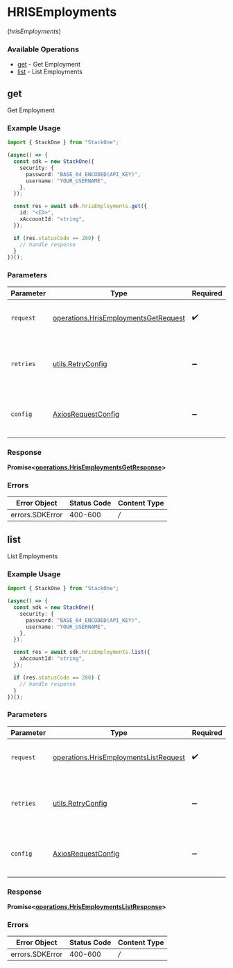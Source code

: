 # HRISEmployments
(*hrisEmployments*)

### Available Operations

* [get](#get) - Get Employment
* [list](#list) - List Employments

## get

Get Employment

### Example Usage

```typescript
import { StackOne } from "StackOne";

(async() => {
  const sdk = new StackOne({
    security: {
      password: "BASE_64_ENCODED(API_KEY)",
      username: "YOUR_USERNAME",
    },
  });

  const res = await sdk.hrisEmployments.get({
    id: "<ID>",
    xAccountId: "string",
  });

  if (res.statusCode == 200) {
    // handle response
  }
})();
```

### Parameters

| Parameter                                                                                        | Type                                                                                             | Required                                                                                         | Description                                                                                      |
| ------------------------------------------------------------------------------------------------ | ------------------------------------------------------------------------------------------------ | ------------------------------------------------------------------------------------------------ | ------------------------------------------------------------------------------------------------ |
| `request`                                                                                        | [operations.HrisEmploymentsGetRequest](../../sdk/models/operations/hrisemploymentsgetrequest.md) | :heavy_check_mark:                                                                               | The request object to use for the request.                                                       |
| `retries`                                                                                        | [utils.RetryConfig](../../internal/utils/retryconfig.md)                                         | :heavy_minus_sign:                                                                               | Configuration to override the default retry behavior of the client.                              |
| `config`                                                                                         | [AxiosRequestConfig](https://axios-http.com/docs/req_config)                                     | :heavy_minus_sign:                                                                               | Available config options for making requests.                                                    |


### Response

**Promise<[operations.HrisEmploymentsGetResponse](../../sdk/models/operations/hrisemploymentsgetresponse.md)>**
### Errors

| Error Object    | Status Code     | Content Type    |
| --------------- | --------------- | --------------- |
| errors.SDKError | 400-600         | */*             |

## list

List Employments

### Example Usage

```typescript
import { StackOne } from "StackOne";

(async() => {
  const sdk = new StackOne({
    security: {
      password: "BASE_64_ENCODED(API_KEY)",
      username: "YOUR_USERNAME",
    },
  });

  const res = await sdk.hrisEmployments.list({
    xAccountId: "string",
  });

  if (res.statusCode == 200) {
    // handle response
  }
})();
```

### Parameters

| Parameter                                                                                          | Type                                                                                               | Required                                                                                           | Description                                                                                        |
| -------------------------------------------------------------------------------------------------- | -------------------------------------------------------------------------------------------------- | -------------------------------------------------------------------------------------------------- | -------------------------------------------------------------------------------------------------- |
| `request`                                                                                          | [operations.HrisEmploymentsListRequest](../../sdk/models/operations/hrisemploymentslistrequest.md) | :heavy_check_mark:                                                                                 | The request object to use for the request.                                                         |
| `retries`                                                                                          | [utils.RetryConfig](../../internal/utils/retryconfig.md)                                           | :heavy_minus_sign:                                                                                 | Configuration to override the default retry behavior of the client.                                |
| `config`                                                                                           | [AxiosRequestConfig](https://axios-http.com/docs/req_config)                                       | :heavy_minus_sign:                                                                                 | Available config options for making requests.                                                      |


### Response

**Promise<[operations.HrisEmploymentsListResponse](../../sdk/models/operations/hrisemploymentslistresponse.md)>**
### Errors

| Error Object    | Status Code     | Content Type    |
| --------------- | --------------- | --------------- |
| errors.SDKError | 400-600         | */*             |
